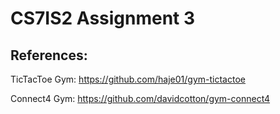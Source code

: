 # CS7IS2 Assignment 3




## References:

TicTacToe Gym: https://github.com/haje01/gym-tictactoe

Connect4 Gym: https://github.com/davidcotton/gym-connect4
